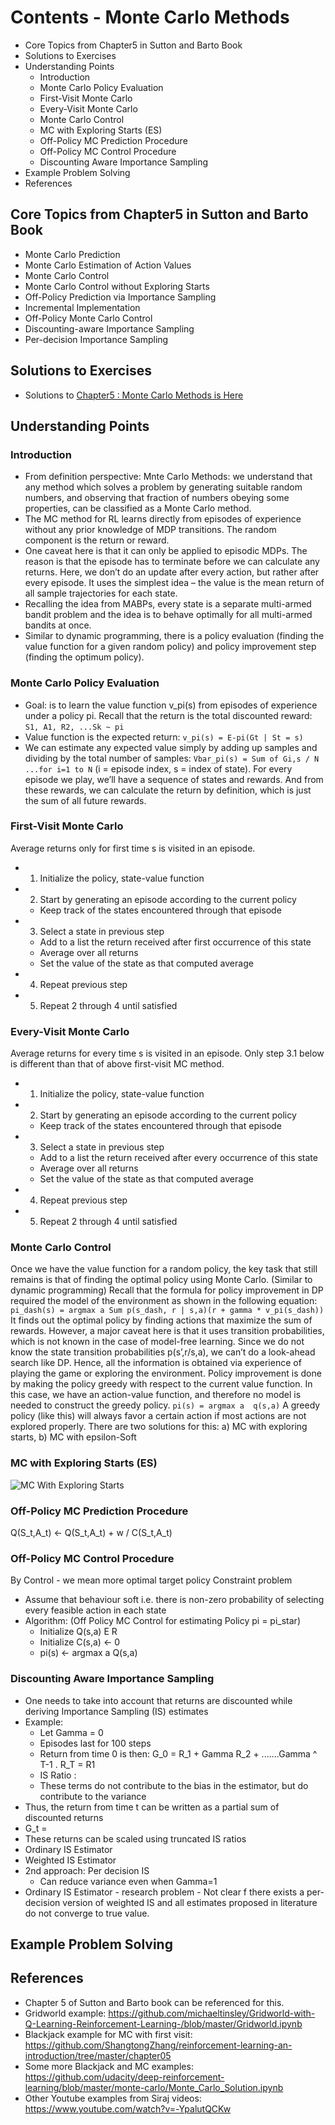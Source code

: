 
# Contents - Monte Carlo Methods
- Core Topics from Chapter5 in Sutton and Barto Book
- Solutions to Exercises
- Understanding Points
  - Introduction
  - Monte Carlo Policy Evaluation
  - First-Visit Monte Carlo
  - Every-Visit Monte Carlo
  - Monte Carlo Control
  - MC with Exploring Starts (ES)
  - Off-Policy MC Prediction Procedure
  - Off-Policy MC Control Procedure
  - Discounting Aware Importance Sampling
- Example Problem Solving
- References 


## Core Topics from Chapter5 in Sutton and Barto Book
  - Monte Carlo Prediction
  - Monte Carlo Estimation of Action Values
  - Monte Carlo Control
  - Monte Carlo Control without Exploring Starts
  - Off-Policy Prediction via Importance Sampling
  - Incremental Implementation
  - Off-Policy Monte Carlo Control
  - Discounting-aware Importance Sampling
  - Per-decision Importance Sampling

## Solutions to Exercises
  - Solutions to [Chapter5 : Monte Carlo Methods is Here](https://github.com/kkm24132/ReinforcementLearning/tree/main/03_MonteCarlo/Solutions)

## Understanding Points

### Introduction
- From definition perspective: Mnte Carlo Methods: we understand that any method which solves a problem by generating suitable random numbers, and observing that fraction of numbers obeying some properties, can be classified as a Monte Carlo method.
- The MC method for RL learns directly from episodes of experience without any prior knowledge of MDP transitions. The random component is the return or reward.
- One caveat here is that it can only be applied to episodic MDPs. The reason is that the episode has to terminate before we can calculate any returns. Here, we don’t do an update after every action, but rather after every episode. It uses the simplest idea – the value is the mean return of all sample trajectories for each state.
- Recalling the idea from MABPs, every state is a separate multi-armed bandit problem and the idea is to behave optimally for all multi-armed bandits at once.
- Similar to dynamic programming, there is a policy evaluation (finding the value function for a given random policy) and policy improvement step (finding the optimum policy).

### Monte Carlo Policy Evaluation
- Goal: is to learn the value function v_pi(s) from episodes of experience under a policy pi. Recall that the return is the total discounted reward: ```S1, A1, R2, ...Sk ~ pi```
- Value function is the expected return: ```v_pi(s) = E-pi(Gt | St = s)```
- We can estimate any expected value simply by adding up samples and dividing by the total number of samples: ```Vbar_pi(s) = Sum of Gi,s / N ...for i=1 to N```  (i = episode index, s = index of state). For every episode we play, we’ll have a sequence of states and rewards. And from these rewards, we can calculate the return by definition, which is just the sum of all future rewards.

### First-Visit Monte Carlo
Average returns only for first time s is visited in an episode.
- 1. Initialize the policy, state-value function
- 2. Start by generating an episode according to the current policy
  - Keep track of the states encountered through that episode
- 3. Select a state in previous step
  - Add to a list the return received after first occurrence of this state
  - Average over all returns
  - Set the value of the state as that computed average
- 4. Repeat previous step
- 5. Repeat 2 through 4 until satisfied

### Every-Visit Monte Carlo
Average returns for every time s is visited in an episode.
Only step 3.1 below is different than that of above first-visit MC method.

- 1. Initialize the policy, state-value function
- 2. Start by generating an episode according to the current policy
  - Keep track of the states encountered through that episode
- 3. Select a state in previous step
  - Add to a list the return received after every occurrence of this state
  - Average over all returns
  - Set the value of the state as that computed average
- 4. Repeat previous step
- 5. Repeat 2 through 4 until satisfied

### Monte Carlo Control
Once we have the value function for a random policy, the key task that still remains is that of finding the optimal policy using Monte Carlo. (Similar to dynamic programming) Recall that the formula for policy improvement in DP required the model of the environment as shown in the following equation:
```pi_dash(s) = argmax a Sum p(s_dash, r | s,a)(r + gamma * v_pi(s_dash)) ```
It finds out the optimal policy by finding actions that maximize the sum of rewards. However, a major caveat here is that it uses transition probabilities, which is not known in the case of model-free learning. Since we do not know the state transition probabilities p(s’,r/s,a), we can’t do a look-ahead search like DP. Hence, all the information is obtained via experience of playing the game or exploring the environment. Policy improvement is done by making the policy greedy with respect to the current value function. In this case, we have an action-value function, and therefore no model is needed to construct the greedy policy.
``` pi(s) = argmax a  q(s,a) ```
A greedy policy (like this) will always favor a certain action if most actions are not explored properly. There are two solutions for this: a) MC with exploring starts, b) MC with epsilon-Soft

### MC with Exploring Starts (ES)

![MC With Exploring Starts](https://github.com/kkm24132/ReinforcementLearning/blob/main/03_MonteCarlo/MC_With_ExploringStarts.png)

### Off-Policy MC Prediction Procedure

Q(S_t,A_t) <- Q(S_t,A_t) + w / C(S_t,A_t)

### Off-Policy MC Control Procedure
By Control - we mean more optimal target policy
Constraint problem

- Assume that behaviour soft i.e. there is non-zero probability of selecting every feasible action in each state
- Algorithm: (Off  Policy MC Control for estimating Policy pi = pi_star)
  - Initialize Q(s,a) E R
  - Initialize C(s,a) <- 0
  - pi(s) <- argmax a  Q(s,a)

### Discounting Aware Importance Sampling
- One needs to take into account that returns are discounted while deriving Importance Sampling (IS) estimates
- Example: 
  - Let Gamma = 0
  - Episodes last for 100 steps
  - Return from time 0 is then: G_0 = R_1 + Gamma R_2 + .......Gamma ^ T-1 . R_T = R1
  - IS Ratio : 
  - These terms do not contribute to the bias in the estimator, but do contribute to the variance
- Thus, the return from time t can be written as a partial sum of discounted returns
- G_t =
- These returns can be scaled using truncated IS ratios
- Ordinary IS Estimator
- Weighted IS Estimator
- 2nd approach: Per decision IS
  - Can reduce variance even when Gamma=1
- Ordinary IS Estimator - research problem - Not clear f there exists a per-decision version of weighted IS and all estimates proposed in literature do not converge to true value.


## Example Problem Solving



## References
- Chapter 5 of Sutton and Barto book can be referenced for this.
- Gridworld example: https://github.com/michaeltinsley/Gridworld-with-Q-Learning-Reinforcement-Learning-/blob/master/Gridworld.ipynb
- Blackjack example for MC with first visit: https://github.com/ShangtongZhang/reinforcement-learning-an-introduction/tree/master/chapter05
- Some more Blackjack and MC examples: https://github.com/udacity/deep-reinforcement-learning/blob/master/monte-carlo/Monte_Carlo_Solution.ipynb
- Other Youtube examples from Siraj videos: https://www.youtube.com/watch?v=-YpalutQCKw


